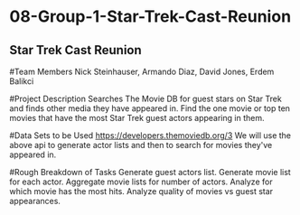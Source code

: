 # 08-Group-1-Star-Trek-Cast-Reunion

## Star Trek Cast Reunion

#Team Members
Nick Steinhauser, Armando Diaz, David Jones, Erdem Balikci

#Project Description
Searches The Movie DB for guest stars on Star Trek and finds other media they have appeared in. Find the one movie or top ten movies that have the most Star Trek guest actors appearing in them.

#Data Sets to be Used
https://developers.themoviedb.org/3
We will use the above api to generate actor lists and then to search for movies they've appeared in.

#Rough Breakdown of Tasks
Generate guest actors list.
Generate movie list for each actor.
Aggregate movie lists for number of actors.
Analyze for which movie has the most hits.
Analyze quality of movies vs guest star appearances.
